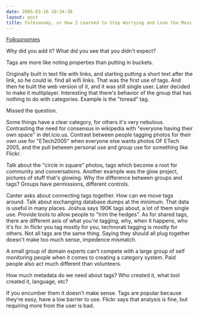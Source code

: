 ```yaml
---
date: 2005-03-16 10:34:38
layout: post
title: Folksonomy, or How I Learned to Stop Worrying and Love the Mess
---
```


[Folksonomies](http://conferences.oreillynet.com/cs/et2005/view/e_sess/6329)

Why did you add it? What did you see that you didn't expect?

Tags are more like noting properties than putting in buckets.

Originally built in text file with links, and starting putting a short text after the link, so he could ie. find all wifi links. That was the first use of tags.  And then he built the web version of it, and it was still single user. Later decided to make it multiplayer. Interesting that there's behavior of the group that has nothing to do with categories.  Example is the "toread" tag.

Missed the question.

Some things have a clear category, for others it's very nebulous. Contrasting the need for consensus in wikipedia with "everyone having their own space" in del.icio.us. Contrast between people tagging photos for their own use for "ETech2005" when everyone else wants photos OF ETech 2005, and the pull between personal use and group use for something like Flickr.

Talk about the "circle in square" photos, tags which become a root for community and conversations. Another example was the glow project, pictures of stuff that's glowing. Why the difference between groups and tags?  Groups have permissions, different controls.

Canter asks about connecting tags together. How can we move tags around.  Talk about exchanging database dumps at the minimum.  That data is useful in many places. Joshua says 190K tags about, a lot of them single use. Provide tools to allow people to "trim the hedges".  As for shared tags, there are different axis of what you're tagging, why, when it happens, who it's for. In flickr you tag mostly for you, technorati tagging is mostly for others.  Not all tags are the same thing.  Saying they should all plug together doesn't make too much sense, impedence mismatch.

A small group of domain experts can't compete with a large group of self monitoring people when it comes to creating a category system.  Paid people also act much different than volunteers.

How much metadata do we need about tags?  Who created it, what tool created it, language, etc?

If you encumber them it doesn't make sense. Tags are popular because they're easy, have a low barrier to use. Flickr says that analysis is fine, but requiring more from the user is bad.
